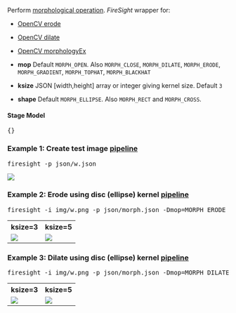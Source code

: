 Perform [morphological operation](http://en.wikipedia.org/wiki/Mathematical_morphology). 
_FireSight_ wrapper for:
* [OpenCV erode](http://docs.opencv.org/modules/imgproc/doc/filtering.html?highlight=erode#erode)
* [OpenCV dilate](http://docs.opencv.org/modules/imgproc/doc/filtering.html?highlight=dilate#dilate)
* [OpenCV morphologyEx](http://docs.opencv.org/modules/imgproc/doc/filtering.html?highlight=morphologyex#morphologyex)

* **mop** Default `MORPH_OPEN`. Also `MORPH_CLOSE`, `MORPH_DILATE`, `MORPH_ERODE`, `MORPH_GRADIENT`, `MORPH_TOPHAT`, `MORPH_BLACKHAT`
* **ksize** JSON [width,height] array or integer giving kernel size. Default `3`
* **shape** Default `MORPH_ELLIPSE`. Also `MORPH_RECT` and `MORPH_CROSS`.

#### Stage Model
<pre>{}</pre>

### Example 1: Create test image [pipeline](https://github.com/firepick1/FireSight/blob/master/json/w.json)
<pre>firesight -p json/w.json</pre>
<img src="https://github.com/firepick1/FireSight/blob/master/img/w.png?raw=true">

### Example 2: Erode using disc (ellipse) kernel [pipeline](https://github.com/firepick1/FireSight/blob/master/json/morph.json)
<pre>firesight -i img/w.png -p json/morph.json -Dmop=MORPH_ERODE -Dksize=3 -o target/morph-erode-3.png</pre>
<table>
<tr><th>ksize=3</th><th>ksize=5</th></tr>
<tr><td>
<img src="https://github.com/firepick1/FireSight/blob/master/img/morph-erode-3.png?raw=true">
</td><td>
<img src="https://github.com/firepick1/FireSight/blob/master/img/morph-erode-5.png?raw=true">
</td></tr>
</table>

### Example 3: Dilate using disc (ellipse) kernel [pipeline](https://github.com/firepick1/FireSight/blob/master/json/morph.json)
<pre>firesight -i img/w.png -p json/morph.json -Dmop=MORPH_DILATE -Dksize=3 -o target/morph-dilate-3.png</pre>

<table>
<tr><th>ksize=3</th><th>ksize=5</th></tr>
<tr><td>
<img src="https://github.com/firepick1/FireSight/blob/master/img/morph-dilate-3.png?raw=true">
</td><td>
<img src="https://github.com/firepick1/FireSight/blob/master/img/morph-dilate-5.png?raw=true">
</td></tr>
</table>

